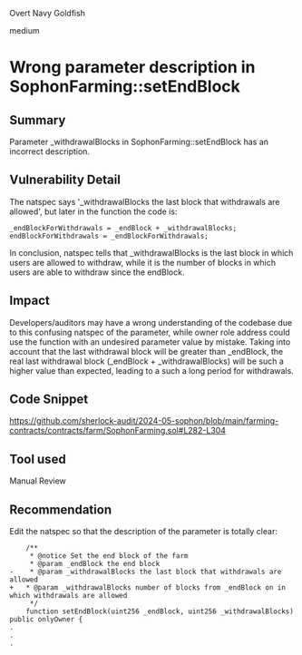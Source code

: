 Overt Navy Goldfish

medium

# Wrong parameter description in SophonFarming::setEndBlock

## Summary
Parameter _withdrawalBlocks in SophonFarming::setEndBlock has an incorrect description.

## Vulnerability Detail
The natspec says '_withdrawalBlocks the last block that withdrawals are allowed', but later in the function the code is:

```solidity
_endBlockForWithdrawals = _endBlock + _withdrawalBlocks;
endBlockForWithdrawals = _endBlockForWithdrawals;
```

In conclusion, natspec tells that _withdrawalBlocks is the last block in which users are allowed to withdraw, while it is the number of blocks in which users are able to withdraw since the endBlock.

## Impact
Developers/auditors may have a wrong understanding of the codebase due to this confusing natspec of the parameter, while owner role address could use the function with an undesired parameter value by mistake. Taking into account that the last withdrawal block will be greater than _endBlock, the real last withdrawal block (_endBlock + _withdrawalBlocks) will be such a higher value than expected, leading to a such a long period for withdrawals.

## Code Snippet
https://github.com/sherlock-audit/2024-05-sophon/blob/main/farming-contracts/contracts/farm/SophonFarming.sol#L282-L304

## Tool used

Manual Review

## Recommendation
Edit the natspec so that the description of the parameter is totally clear:
```solidity
    /**
     * @notice Set the end block of the farm
     * @param _endBlock the end block
-    * @param _withdrawalBlocks the last block that withdrawals are allowed
+   * @param _withdrawalBlocks number of blocks from _endBlock on in which withdrawals are allowed
     */
    function setEndBlock(uint256 _endBlock, uint256 _withdrawalBlocks) public onlyOwner {
.
.
.
```